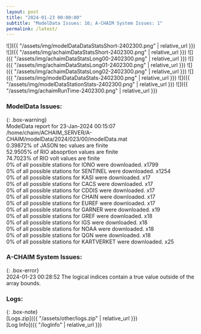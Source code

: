 ```yaml
---
layout: post
title: "2024-01-23 00:00:00"
subtitle: "ModelData Issues: 16; A-CHAIM System Issues: 1"
permalink: /latest/
---
```


![]({{ "/assets/img/modelDataDataStatsShort-2402300.png" | relative_url }})
![]({{ "/assets/img/achaimDataStatsShort-2402300.png" | relative_url }})
![]({{ "/assets/img/achaimDataStatsLong00-2402300.png" | relative_url }})
![]({{ "/assets/img/achaimDataStatsLong01-2402300.png" | relative_url }})
![]({{ "/assets/img/achaimDataStatsLong02-2402300.png" | relative_url }})
![]({{ "/assets/img/modelDataDataStats-2402300.png" | relative_url }})
![]({{ "/assets/img/modelDataStationStats-2402300.png" | relative_url }})
![]({{ "/assets/img/achaimRunTime-2402300.png" | relative_url }})


### ModelData Issues:  
  
{: .box-warning}  
 ModelData report for 23-Jan-2024 00:15:07   
 /home/chaim/ACHAIM_SERVER/A-CHAIM/modelData/2024/023/00/modelData.mat   
 0.39872% of JASON tec values are finite   
 52.9505% of RIO absoprtion values are finite   
 74.7023% of RIO volt values are finite   
 0% of all possible stations for IONO were downloaded. x1799   
 0% of all possible stations for SENTINEL were downloaded. x1254   
 0% of all possible stations for KASI were downloaded. x17   
 0% of all possible stations for CACS were downloaded. x17   
 0% of all possible stations for CDDIS were downloaded. x17   
 0% of all possible stations for CHAIN were downloaded. x17   
 0% of all possible stations for EUREF were downloaded. x17   
 0% of all possible stations for GARNER were downloaded. x19   
 0% of all possible stations for GREF were downloaded. x18   
 0% of all possible stations for IGS were downloaded. x18   
 0% of all possible stations for NOAA were downloaded. x18   
 0% of all possible stations for QGN were downloaded. x18   
 0% of all possible stations for KARTVERKET were downloaded. x25   
  
### A-CHAIM System Issues:  
  
{: .box-error}  
2024-01-23 00:28:52 The logical indices contain a true value outside of the array bounds.  

### Logs:  
  
{: .box-note}  
[Logs.zip]({{ "/assets/other/logs.zip" | relative_url }})  
[Log Info]({{ "/logInfo" | relative_url }})  
